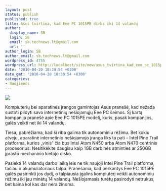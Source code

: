 ```yaml
---
layout: post
status: publish
published: true
title: Asus tvirtina, kad Eee PC 1015PE dirbs iki 14 valandų
author:
  display_name: SB
  login: SB
  email: sb.technews.lt@gmail.com
  url: ''
author_login: SB
author_email: sb.technews.lt@gmail.com
wordpress_id: 4755
wordpress_url: http://localhost/site/new/asus_tvirtina_kad_eee_pc_1015pe_dirbs_iki_14_valandu/
date: '2010-04-20 18:30:54 +0300'
date_gmt: '2010-04-20 18:30:54 +0300'
categories:
- Naujienos
---
```

<div class="imgright"><img src="http://www.part.lt/img/1518bbbcb811190f62adfb0625159b88494.png"  /></div>
<p>Kompiuterių bei aparatinės įrangos gamintojas Asus pranešė, kad nežada sustoti pildyti savo internetinių nešiojamųjų Eee PC šeimos. Šį kartą kompanija pranešė apie Eee PC 1015PE modelį, kuris, pasak kompanijos, galės veikti net iki 14 valandų.</p>
<p>Tiesa, pabrėžiama, kad ši riba galima tik autonominiu rėžimu. Bet kokiu atveju, aparatinė internetinio nešiojamojo įranga liks ta pati – Intel Pine Trail platforma, kurios „vinis“ čia bus Intel Atom N450 arba Atom N470 centrinis procesorius. Nesitikėkite daugiau kaip 1GB darbinės atminties ar 250GB įprasto mechaninio kietojo disko.</p>
<p>Pasiekti 14 valandų darbo laiką leis ne tik naujoji Intel Pine Trail platforma, tačiau ir akumuliatoriaus talpa. Pranešama, kad perkantys Eee PC 1015PE galės pasirinkti jos dydį, o talpiausia įgalins kompiuterį veikti autonominiu rėžimu iki jau minėtų 14 valandų. Nešiojamasis turėtų pasirodyti netrukus, bet kaina kol kas dar nėra žinoma.<br /></p>
